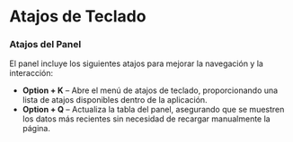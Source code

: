 # Atajos de Teclado

### Atajos del Panel

El panel incluye los siguientes atajos para mejorar la navegación y la interacción:

* **Option + K** – Abre el menú de atajos de teclado, proporcionando una lista de atajos disponibles dentro de la aplicación.
* **Option + Q** – Actualiza la tabla del panel, asegurando que se muestren los datos más recientes sin necesidad de recargar manualmente la página.

